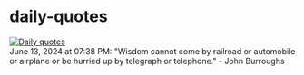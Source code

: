 # daily-quotes
[![Daily quotes](https://github.com/ceepu8/daily-quotes/actions/workflows/daily-quote.yml/badge.svg)](https://github.com/ceepu8/daily-quotes/actions/workflows/daily-quote.yml)<br/>
June 13, 2024 at 07:38 PM: "Wisdom cannot come by railroad or automobile or airplane or be hurried up by telegraph or telephone." - John Burroughs
